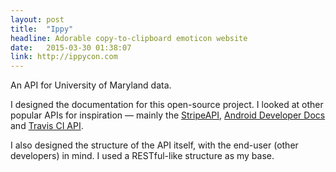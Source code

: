 ```yaml
---
layout: post
title:  "Ippy"
headline: Adorable copy-to-clipboard emoticon website
date:   2015-03-30 01:38:07
link: http://ippycon.com
---
```

An API for University of Maryland data.

I designed the documentation for this open-source project. I looked at other popular APIs for inspiration &mdash; mainly the [StripeAPI](), [Android Developer Docs](https://developer.android.com/guide/index.html) and [Travis CI API](http://docs.travis-ci.com/api/).

I also designed the structure of the API itself, with the end-user (other developers) in mind. I used a RESTful-like structure as my base.